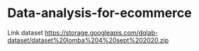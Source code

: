 # Data-analysis-for-ecommerce
Link dataset https://storage.googleapis.com/dqlab-dataset/dataset%20lomba%204%20sept%202020.zip

